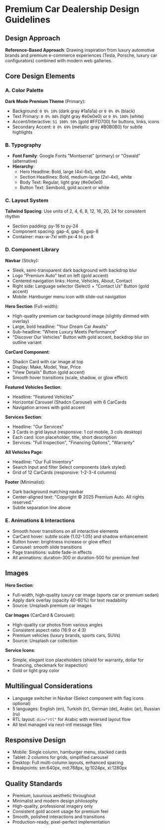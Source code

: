 # Premium Car Dealership Design Guidelines

## Design Approach
**Reference-Based Approach**: Drawing inspiration from luxury automotive brands and premium e-commerce experiences (Tesla, Porsche, luxury car configurators) combined with modern web galleries.

## Core Design Elements

### A. Color Palette
**Dark Mode Premium Theme** (Primary):
- Background: `0 0% 10%` (dark gray #1a1a1a) or `0 0% 0%` (black)
- Text Primary: `0 0% 88%` (light gray #e0e0e0) or `0 0% 100%` (white)
- Accent/Interactive: `51 100% 50%` (gold #FFD700) for buttons, links, icons
- Secondary Accent: `0 0% 69%` (metallic gray #B0B0B0) for subtle highlights

### B. Typography
- **Font Family**: Google Fonts "Montserrat" (primary) or "Oswald" (alternative)
- **Hierarchy**:
  - Hero Headline: Bold, large (4xl-6xl), white
  - Section Headlines: Bold, medium-large (2xl-4xl), white
  - Body Text: Regular, light gray (#e0e0e0)
  - Button Text: Semibold, gold accent or white

### C. Layout System
**Tailwind Spacing**: Use units of 2, 4, 6, 8, 12, 16, 20, 24 for consistent rhythm
- Section padding: py-16 to py-24
- Component spacing: gap-4, gap-6, gap-8
- Container: max-w-7xl with px-4 to px-8

### D. Component Library

**Navbar** (Sticky):
- Sleek, semi-transparent dark background with backdrop blur
- Logo "Premium Auto" text on left (gold accent)
- Centered navigation links: Home, Vehicles, About, Contact
- Right side: Language selector (Select) + "Contact Us" Button (gold accent)
- Mobile: Hamburger menu icon with slide-out navigation

**Hero Section** (Full-width):
- High-quality premium car background image (slightly dimmed with overlay)
- Large, bold headline: "Your Dream Car Awaits"
- Sub-headline: "Where Luxury Meets Performance"
- "Discover Our Vehicles" Button with gold accent, backdrop blur on outline variant

**CarCard Component**:
- Shadcn Card with car image at top
- Display: Make, Model, Year, Price
- "View Details" Button (gold accent)
- Smooth hover transitions (scale, shadow, or glow effect)

**Featured Vehicles Section**:
- Headline: "Featured Vehicles"
- Horizontal Carousel (Shadcn Carousel) with 6 CarCards
- Navigation arrows with gold accent

**Services Section**:
- Headline: "Our Services"
- 3 Cards in grid layout (responsive: 1 col mobile, 3 cols desktop)
- Each card: Icon placeholder, title, short description
- Services: "Full Inspection", "Financing Options", "Warranty"

**All Vehicles Page**:
- Headline: "Our Full Inventory"
- Search Input and filter Select components (dark styled)
- Grid of 12 CarCards (responsive: 1-2-3-4 columns)

**Footer** (Minimalist):
- Dark background matching navbar
- Center-aligned text: "Copyright © 2025 Premium Auto. All rights reserved."
- Subtle separation line above

### E. Animations & Interactions
- Smooth hover transitions on all interactive elements
- CarCard hover: subtle scale (1.02-1.05) and shadow enhancement
- Button hover: brightness increase or glow effect
- Carousel: smooth slide transitions
- Page transitions: subtle fade-in effects
- All animations: duration-300 or duration-500 for premium feel

## Images

**Hero Section**:
- Full-width, high-quality luxury car image (sports car or premium sedan)
- Apply dark overlay (opacity 40-60%) for text readability
- Source: Unsplash premium car images

**Car Images** (CarCard & Carousel):
- High-quality car photos from various angles
- Consistent aspect ratio (16:9 or 4:3)
- Premium vehicles (luxury brands, sports cars, SUVs)
- Source: Unsplash car collection

**Service Icons**:
- Simple, elegant icon placeholders (shield for warranty, dollar for financing, checkmark for inspection)
- Gold or light gray color

## Multilingual Considerations
- Language switcher in Navbar (Select component with flag icons optional)
- 5 languages: English (en), Turkish (tr), German (de), Arabic (ar), Russian (ru)
- RTL layout: `dir="rtl"` for Arabic with reversed layout flow
- All text managed via next-intl message files

## Responsive Design
- Mobile: Single column, hamburger menu, stacked cards
- Tablet: 2 columns for grids, simplified carousel
- Desktop: Full multi-column layouts, enhanced spacing
- Breakpoints: sm:640px, md:768px, lg:1024px, xl:1280px

## Quality Standards
- Premium, luxurious aesthetic throughout
- Minimalist and modern design philosophy
- High-quality, professional imagery only
- Consistent gold accent usage for premium feel
- Smooth, polished interactions and transitions
- Production-ready, pixel-perfect implementation